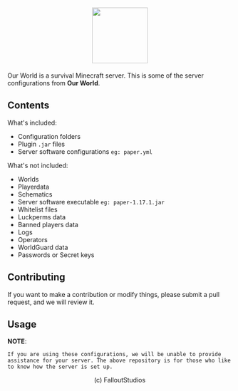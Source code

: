 <h1 align="center">
    <img src="https://i.imgur.com/rX8dHRR.png" height="" width="125">
</h1>

Our World is a survival Minecraft server. This is some of the server configurations from **Our World**.

## Contents

What's included:

+ Configuration folders
+ Plugin `.jar` files
+ Server software configurations `eg: paper.yml`

What's not included:

+ Worlds
+ Playerdata
+ Schematics
+ Server software executable `eg: paper-1.17.1.jar`
+ Whitelist files
+ Luckperms data
+ Banned players data
+ Logs
+ Operators
+ WorldGuard data
+ Passwords or Secret keys

## Contributing

If you want to make a contribution or modify things, please submit a pull request, and we will review it.

## Usage

**NOTE**: 

```
If you are using these configurations, we will be unable to provide assistance for your server. The above repository is for those who like to know how the server is set up.
```

<p align="center">(c) FalloutStudios</p>
